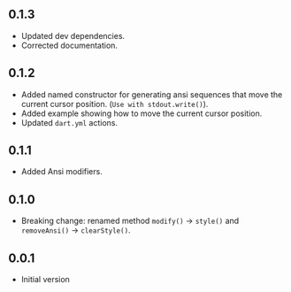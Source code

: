 
## 0.1.3
* Updated dev dependencies.
* Corrected documentation.

## 0.1.2
* Added named constructor for generating ansi sequences that move the
  current cursor position. (`Use with stdout.write()`).
* Added example showing how to move the current cursor position.
* Updated `dart.yml` actions.

## 0.1.1
* Added Ansi modifiers.

## 0.1.0
* Breaking change: renamed method `modify()` -> `style()` and `removeAnsi()` -> `clearStyle()`.

## 0.0.1
* Initial version
